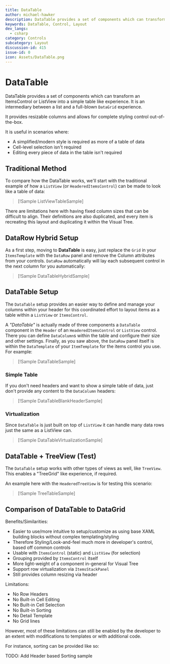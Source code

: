 ```yaml
---
title: DataTable
author: michael-hawker
description: DataTable provides a set of components which can transform an ItemsControl or ListView into a simple table like experience.
keywords: DataTable, Control, Layout
dev_langs:
  - csharp
category: Controls
subcategory: Layout
discussion-id: 415
issue-id: 0
icon: Assets/DataTable.png
---
```


# DataTable

DataTable provides a set of components which can transform an ItemsControl or ListView into a simple table
like experience. It is an intermediary between a list and a full-blown `DataGrid` experience.

It provides resizable columns and allows for complete styling control out-of-the-box.

It is useful in scenarios where:

- A simplified/modern style is required as more of a table of data
- Cell-level selection isn't required
- Editing every piece of data in the table isn't required

## Traditional Method

To compare how the DataTable works, we'll start with the traditional example of how a `ListView` (or `HeaderedItemsControl`)
can be made to look like a table of data:

> [!Sample ListViewTableSample]

There are limitations here with having fixed column sizes that can be difficult to align. Their definitions are
also duplicated, and every item is recreating this layout and duplicating it within the Visual Tree.

## DataRow Hybrid Setup

As a first step, moving to **DataTable** is easy, just replace the `Grid` in your `ItemsTemplate` with the `DataRow` panel
and remove the Column attributes from your controls. `DataRow` automatically will lay each subsequent control in the next column
for you automatically:

> [!Sample DataTableHybridSample]

## DataTable Setup

The `DataTable` setup provides an easier way to define and manage your columns within your header for this coordinated effort
to layout items as a table within a `ListView` or `ItemsControl`.

A _"DataTable"_ is actually made of three components a `DataTable` component in the `Header` of an `HeaderedItemsControl` or
`ListView` control. There you can define `DataColumn`s within the table and configure their size and other settings.
Finally, as you saw above, the `DataRow` panel itself is within the `DataTemplate` of your `ItemTemplate` for the items control
you use. For example:

> [!Sample DataTableSample]

### Simple Table

If you don't need headers and want to show a simple table of data, just don't provide any content to the `DataColumn` headers:

> [!Sample DataTableBlankHeaderSample]

### Virtualization

Since `DataTable` is just built on top of `ListView` it can handle many data rows just the same as a ListView can.

> [!Sample DataTableVirtualizationSample]

## DataTable + TreeView (Test)

The `DataTable` setup works with other types of views as well, like `TreeView`. This enables a "TreeGrid" like experience, if required.

An example here with the `HeaderedTreeView` is for testing this scenario:

> [!Sample TreeTableSample]

## Comparison of DataTable to DataGrid

Benefits/Similarities:

- Easier to use/more intuitive to setup/customize as using base XAML building blocks without complex templating/styling
- Therefore Styling/Look-and-feel much more in developer's control, based off common controls
- Usable with `ItemsControl` (static) and `ListView` (for selection)
- Grouping provided by `ItemsControl` itself
- More light-weight of a component in-general for Visual Tree
- Support row virtualization via `ItemsStackPanel`
- Still provides column resizing via header

Limitations:

- No Row Headers
- No Built-in Cell Editing
- No Built-in Cell Selection
- No Built-in Sorting
- No Detail Template
- No Grid lines

However, most of these limitations can still be enabled by the developer to an extent with modifications to templates or
with additional code.

For instance, sorting can be provided like so:

TODO: Add Header based Sorting sample
